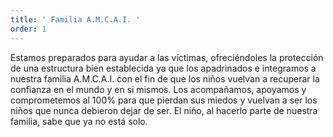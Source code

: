 ```yaml
---
title: ' Familia A.M.C.A.I. '
order: 1
---
```

Estamos preparados para ayudar a las víctimas, ofreciéndoles la protección de una estructura bien establecida ya que los apadrinados e integramos a nuestra familia A.M.C.A.I. con el fin de que los niños vuelvan a recuperar la confianza en el mundo y en si mismos. Los acompañamos, apoyamos y comprometemos al 100% para que pierdan sus miedos y vuelvan a ser los niños que nunca debieron dejar de ser. El niño, al hacerlo parte de nuestra familia, sabe que ya no está solo. 
